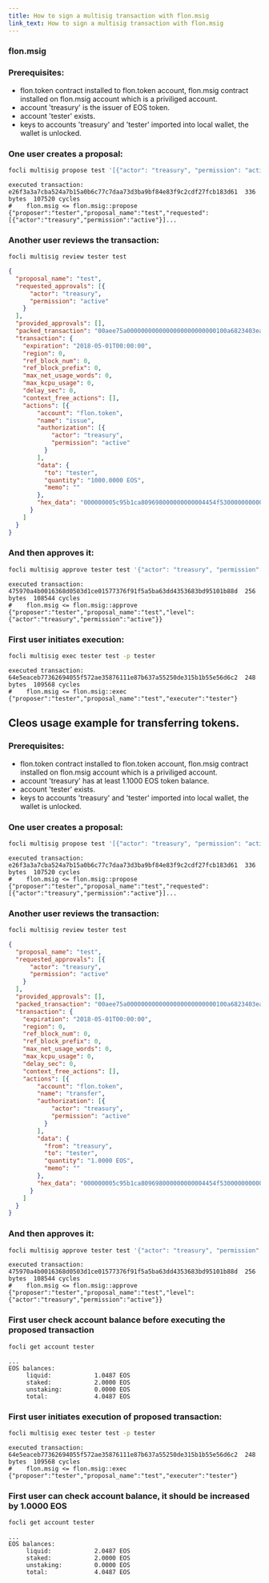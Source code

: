 ```yaml
---
title: How to sign a multisig transaction with flon.msig
link_text: How to sign a multisig transaction with flon.msig
---
```


### flon.msig

### Prerequisites:
   - flon.token contract installed to flon.token account, flon.msig contract installed on flon.msig account which is a priviliged account.
   - account 'treasury' is the issuer of EOS token.
   - account 'tester' exists.
   - keys to accounts 'treasury' and 'tester' imported into local wallet, the wallet is unlocked.

### One user creates a proposal:
```sh
focli multisig propose test '[{"actor": "treasury", "permission": "active"}]' '[{"actor": "treasury", "permission": "active"}]' flon.token issue '{"to": "tester", "quantity": "1000.0000 EOS", "memo": ""}' -p tester
```
```console
executed transaction: e26f3a3a7cba524a7b15a0b6c77c7daa73d3ba9bf84e83f9c2cdf27fcb183d61  336 bytes  107520 cycles
#    flon.msig <= flon.msig::propose          {"proposer":"tester","proposal_name":"test","requested":[{"actor":"treasury","permission":"active"}]...
```

### Another user reviews the transaction:
```sh
focli multisig review tester test
```
```json
{
  "proposal_name": "test",
  "requested_approvals": [{
      "actor": "treasury",
      "permission": "active"
    }
  ],
  "provided_approvals": [],
  "packed_transaction": "00aee75a0000000000000000000000000100a6823403ea30550000000000a5317601000000fe6a6cd4cd00000000a8ed323219000000005c95b1ca809698000000000004454f530000000000",
  "transaction": {
    "expiration": "2018-05-01T00:00:00",
    "region": 0,
    "ref_block_num": 0,
    "ref_block_prefix": 0,
    "max_net_usage_words": 0,
    "max_kcpu_usage": 0,
    "delay_sec": 0,
    "context_free_actions": [],
    "actions": [{
        "account": "flon.token",
        "name": "issue",
        "authorization": [{
            "actor": "treasury",
            "permission": "active"
          }
        ],
        "data": {
          "to": "tester",
          "quantity": "1000.0000 EOS",
          "memo": ""
        },
        "hex_data": "000000005c95b1ca809698000000000004454f530000000000"
      }
    ]
  }
}
```

### And then approves it:
```sh
focli multisig approve tester test '{"actor": "treasury", "permission": "active"}' -p treasury
```
```console
executed transaction: 475970a4b0016368d0503d1ce01577376f91f5a5ba63dd4353683bd95101b88d  256 bytes  108544 cycles
#    flon.msig <= flon.msig::approve          {"proposer":"tester","proposal_name":"test","level":{"actor":"treasury","permission":"active"}}
```

### First user initiates execution:
```sh
focli multisig exec tester test -p tester
```
```console
executed transaction: 64e5eaceb77362694055f572ae35876111e87b637a55250de315b1b55e56d6c2  248 bytes  109568 cycles
#    flon.msig <= flon.msig::exec             {"proposer":"tester","proposal_name":"test","executer":"tester"}
```


## Cleos usage example for transferring tokens.

### Prerequisites:
   - flon.token contract installed to flon.token account, flon.msig contract installed on flon.msig account which is a priviliged account.
   - account 'treasury' has at least 1.1000 EOS token balance.
   - account 'tester' exists.
   - keys to accounts 'treasury' and 'tester' imported into local wallet, the wallet is unlocked.

### One user creates a proposal:
```sh
focli multisig propose test '[{"actor": "treasury", "permission": "active"}]' '[{"actor": "treasury", "permission": "active"}]' flon.token transfer '{"from": "treasury", "to": "tester", "quantity": "1.0000 EOS", "memo": ""}' -p tester
```
```console
executed transaction: e26f3a3a7cba524a7b15a0b6c77c7daa73d3ba9bf84e83f9c2cdf27fcb183d61  336 bytes  107520 cycles
#    flon.msig <= flon.msig::propose          {"proposer":"tester","proposal_name":"test","requested":[{"actor":"treasury","permission":"active"}]...
```

### Another user reviews the transaction:
```sh
focli multisig review tester test
```
```json
{
  "proposal_name": "test",
  "requested_approvals": [{
      "actor": "treasury",
      "permission": "active"
    }
  ],
  "provided_approvals": [],
  "packed_transaction": "00aee75a0000000000000000000000000100a6823403ea30550000000000a5317601000000fe6a6cd4cd00000000a8ed323219000000005c95b1ca809698000000000004454f530000000000",
  "transaction": {
    "expiration": "2018-05-01T00:00:00",
    "region": 0,
    "ref_block_num": 0,
    "ref_block_prefix": 0,
    "max_net_usage_words": 0,
    "max_kcpu_usage": 0,
    "delay_sec": 0,
    "context_free_actions": [],
    "actions": [{
        "account": "flon.token",
        "name": "transfer",
        "authorization": [{
            "actor": "treasury",
            "permission": "active"
          }
        ],
        "data": {
          "from": "treasury",
          "to": "tester",
          "quantity": "1.0000 EOS",
          "memo": ""
        },
        "hex_data": "000000005c95b1ca809698000000000004454f530000000000"
      }
    ]
  }
}
```

### And then approves it:
```sh
focli multisig approve tester test '{"actor": "treasury", "permission": "active"}' -p treasury
```
```console
executed transaction: 475970a4b0016368d0503d1ce01577376f91f5a5ba63dd4353683bd95101b88d  256 bytes  108544 cycles
#    flon.msig <= flon.msig::approve          {"proposer":"tester","proposal_name":"test","level":{"actor":"treasury","permission":"active"}}
```

### First user check account balance before executing the proposed transaction
```sh
focli get account tester
```
```console
...
EOS balances:
     liquid:            1.0487 EOS
     staked:            2.0000 EOS
     unstaking:         0.0000 EOS
     total:             4.0487 EOS
```

### First user initiates execution of proposed transaction:
```sh
focli multisig exec tester test -p tester
```
```console
executed transaction: 64e5eaceb77362694055f572ae35876111e87b637a55250de315b1b55e56d6c2  248 bytes  109568 cycles
#    flon.msig <= flon.msig::exec             {"proposer":"tester","proposal_name":"test","executer":"tester"}
```

### First user can check account balance, it should be increased by 1.0000 EOS
```sh
focli get account tester
```
```console
...
EOS balances:
     liquid:            2.0487 EOS
     staked:            2.0000 EOS
     unstaking:         0.0000 EOS
     total:             4.0487 EOS
```
